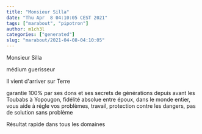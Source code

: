 ```yaml
---
title: "Monsieur Silla"
date: "Thu Apr  8 04:10:05 CEST 2021"
tags: ["marabout", "pipotron"]
author: m1ch3l
categories: ["generated"]
slug: "marabout/2021-04-08-04:10:05"
---
```


Monsieur Silla

médium guerisseur

Il vient d'arriver sur Terre

garantie 100% par ses dons et ses secrets de générations depuis avant les Toubabs à Yopougon, fidélité absolue entre époux, dans le monde entier, vous aide à régle vos problèmes, travail, protection contre les dangers, pas de solution sans problème

Résultat rapide dans tous les domaines
